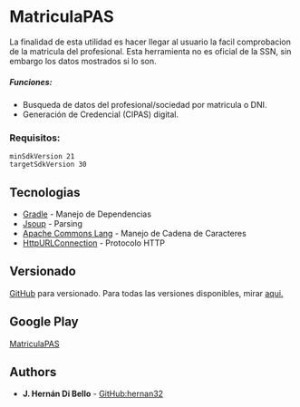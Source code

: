 # MatriculaPAS


La finalidad de esta utilidad es hacer llegar al usuario la facil comprobacion de la matricula del profesional. Esta herramienta no es oficial de la SSN, sin embargo los datos mostrados si lo son.
 
##### Funciones:
* Busqueda de datos del profesional/sociedad por matricula o DNI.
* Generación de Credencial (CIPAS) digital.

### Requisitos:

```
minSdkVersion 21
targetSdkVersion 30
```

## Tecnologias

* [Gradle](https://gradle.org/) - Manejo de Dependencias
* [Jsoup](https://jsoup.org/) - Parsing
* [Apache Commons Lang](https://jsoup.org/) - Manejo de Cadena de Caracteres
* [HttpURLConnection](https://developer.android.com/reference/java/net/HttpURLConnection) - Protocolo HTTP 

## Versionado

[GitHub](https://github.com/) para versionado. Para todas las versiones disponibles, mirar [aqui.](https://github.com/hernan32/MatriculaPAS)

## Google Play

[MatriculaPAS](https://play.google.com/store/apps/details?id=com.knobbers.matriculapas)

## Authors

* **J. Hernán Di Bello** - [GitHub:hernan32](https://github.com/hernan32/)
